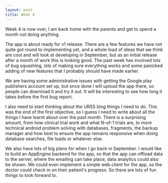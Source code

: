 ```yaml
---
layout: post
title: Week 4
---
```


Week 4 is now over, I am back home with the parents and get to spend a month not
doing anything.

The app is about ready for v1 release. There are a few features we have not
quite got round to implementing yet, and a whole load of ideas that we think are
cool and will look at developing in September, but as an initial release after a
month of work this is looking good. The past week has involved lots of bug
squashing, lots of making sure everything works and some panicked adding of new
features that I probably should have made earlier. 

We are having some administrative issues with getting the Google play
publishers account set up, but once done I will upload the app there, so
people can download it and try it out. It will be interesting to see how long
it takes before the first bug report.

I also need to start thinking about the URSS blog things I need to do. This
was the end of the first objective, so I guess I need to write about all the
things I have learnt about over the past month. There is a surprising amount,
from how clinical trial work and what N-of-1 trials are, to more technical
android problem solving with databases, fragments, the backup manager and how
best to ensure the app remains responsive when doing database searches, file
loads or whatever else.

We also have lots of big plans for when I go back in September. I would like
to build an AppEngine backend for the app, so that the app can offload data to
the server, where the emailing can take place, data analytics could also be
shown. We could even implement a simple web client for the app, so the doctor
could check in on their patient's progress. So there are lots of fun things to
look forward to.


